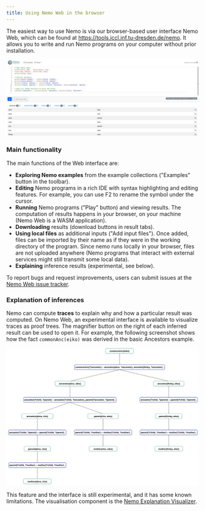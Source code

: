 ```yaml
---
title: Using Nemo Web in the browser
---
```

The easiest way to use Nemo is via our browser-based user interface Nemo Web, which can be found at https://tools.iccl.inf.tu-dresden.de/nemo. It allows you to write and run Nemo programs on your computer without prior installation.


![Screenshot of Nemo Web, showing the code editor with the ancestors example in the upper part of the screen, and a table of inferred results in the lower part.](../../../assets/screenshot-nemo-web-v0.9.png)

### Main functionality

The main functions of the Web interface are:
- **Exploring Nemo examples** from the example collections ("Examples" button in the toolbar).
- **Editing** Nemo programs in a rich IDE with syntax highlighting and editing features. For example, you can use F2 to rename the symbol under the cursor.
- **Running** Nemo programs ("Play" button) and viewing results. The computation of results happens in your browser, on your machine (Nemo Web is a WASM application).
- **Downloading** results (download buttons in result tabs).
- **Using local files** as additional inputs ("Add input files"). Once added, files can be imported by their name as if they were in the working directory of the program. Since nemo runs locally in your browser, files are not uploaded anywhere (Nemo programs that interact with external services might still transmit some local data).
- **Explaining** inference results (experimental, see below).

To report bugs and request improvements, users can submit issues at the [Nemo Web issue tracker](https://github.com/knowsys/nemo-web/issues).

### Explanation of inferences

Nemo can compute **traces** to explain why and how a particular result was computed. On Nemo Web, an experimental interface is available to visualize traces as proof trees. The magnifier button on the right of each inferred result can be used to open it. For example, the following screenshot shows how the fact `commonAnc(eiko)` was derived in the basic Ancestors example.

![Nemo visualization of the trace of fact 'commonAnc(eiko)' in the proof tree layout](../../../assets/screenshot-proof-tree-v0.9.png)

This feature and the interface is still experimental, and it has some known limitations. The visualisation component is the [Nemo Explanation Visualizer](https://github.com/imldresden/nev).
